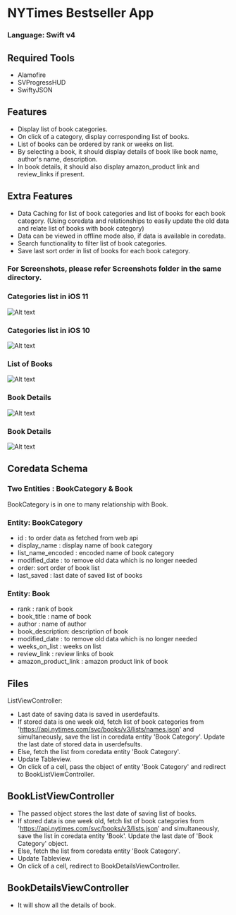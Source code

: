 # NYTimes Bestseller App

### Language: Swift v4

## Required Tools

- Alamofire
- SVProgressHUD
- SwiftyJSON

## Features
- Display list of book categories.
- On click of a category, display corresponding list of books.
- List of books can be ordered by rank or weeks on list.
- By selecting a book, it should display details of book like book name, author's name, description.
- In book details, it should also display amazon_product link and review_links if present.

## Extra Features
- Data Caching for list of book categories and list of books for each book category. (Using coredata and relationships to easily update the old data and relate list of books with book category)
- Data can be viewed in offline mode also, if data is available in coredata.
- Search functionality to filter list of book categories.
- Save last sort order in list of books for each book category.

### For Screenshots, please refer Screenshots folder in the same directory.

### Categories list in iOS 11
![Alt text](https://github.com/pranaleejadhav/BestBookSeller/blob/master/BestBookSeller/Screenshots/categories_list_iOS11.png)

### Categories list in iOS 10
![Alt text](https://github.com/pranaleejadhav/BestBookSeller/blob/master/BestBookSeller/Screenshots/categories_list_iOS10.png)

### List of Books
![Alt text](https://github.com/pranaleejadhav/BestBookSeller/blob/master/BestBookSeller/Screenshots/book_list.png)

### Book Details
![Alt text](https://github.com/pranaleejadhav/BestBookSeller/blob/master/BestBookSeller/Screenshots/book_details_1.png)

### Book Details
![Alt text](https://github.com/pranaleejadhav/BestBookSeller/blob/master/BestBookSeller/Screenshots/book_details_2.png)

## Coredata Schema
### Two Entities : BookCategory & Book
BookCategory is in one to many relationship with Book.

### Entity: BookCategory

- id : to order data as fetched from web api
- display_name : display name of book category
- list_name_encoded : encoded name of book category
- modified_date : to remove old data which is no longer needed
- order: sort order of book list
- last_saved : last date of saved list of books

### Entity: Book

- rank : rank of book
- book_title : name of book
- author : name of author
- book_description: description of book
- modified_date : to remove old data which is no longer needed
- weeks_on_list : weeks on list
- review_link : review links of book
- amazon_product_link : amazon product link of book

## Files

ListViewController: 
- Last date of saving data is saved in userdefaults.
- If stored data is one week old, fetch list of book categories from 'https://api.nytimes.com/svc/books/v3/lists/names.json' and simultaneously, save the list in coredata entity 'Book Category'. Update the last date of stored data in userdefsults.
- Else, fetch the list from coredata entity 'Book Category'.
- Update Tableview.
- On click of a cell, pass the object of entity 'Book Category' and redirect to BookListViewController.

## BookListViewController
- The passed object stores the last date of saving list of books.
- If stored data is one week old, fetch list of book categories from 'https://api.nytimes.com/svc/books/v3/lists.json' and simultaneously, save the list in coredata entity 'Book'. Update the last date of 'Book Category' object.
- Else, fetch the list from coredata entity 'Book Category'.
- Update Tableview.
- On click of a cell, redirect to BookDetailsViewController.

## BookDetailsViewController
- It will show all the details of book.
